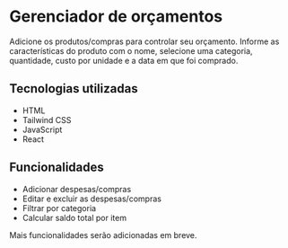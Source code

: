 # Gerenciador de orçamentos

Adicione os produtos/compras para controlar seu orçamento. 
Informe as características do produto com o nome, selecione uma categoria, quantidade, custo por unidade e a data em que foi comprado.

## Tecnologias utilizadas
- HTML
- Tailwind CSS
- JavaScript
- React

## Funcionalidades
- Adicionar despesas/compras
- Editar e excluir as despesas/compras
- Filtrar por categoria
- Calcular saldo total por item

Mais funcionalidades serão adicionadas em breve.
